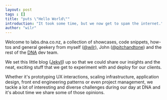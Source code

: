 ```yaml
---
layout: post
tags : []
title: "puts \"Hello World\""
introduction: "It took some time, but we now get to spam the internet."
author: "wilr"
---
```


Welcome to labs.dna.co.nz, a collection of showcases, code snippets, how-tos and general geekery from myself 
([@wilr](http://twitter.com/wilr)), John ([@pitchandtone](http://twitter.com/pitchandtone)) and the rest of the
[DNA](http://dna.co.nz) dev team.

We set this little blog ([Jekyll](http://jekyllrb.com/)) up so that we could share our insights and the neat, 
exciting stuff that we get to experiment with and deploy for our clients.

Whether it's prototyping UX interactions, scaling infrastructure, application design, front end engineering patterns 
or even project management, we tackle a lot of interesting and diverse challenges during our day at DNA and it's about
time we share some of those opinions.